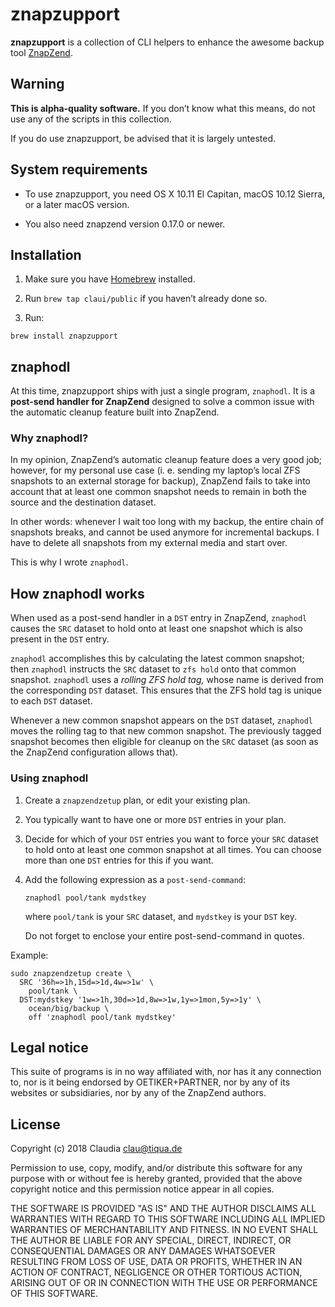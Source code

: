 # znapzupport

**znapzupport** is a collection of CLI helpers to enhance the awesome backup tool [ZnapZend](http://www.znapzend.org).


## Warning

**This is alpha-quality software.** If you don’t know what this means, do not use any of the scripts in this collection.

If you do use znapzupport, be advised that it is largely untested.


## System requirements

- To use znapzupport, you need OS&nbsp;X 10.11 El Capitan, macOS 10.12 Sierra, or a later macOS version.

- You also need znapzend version 0.17.0 or newer.


## Installation

1. Make sure you have [Homebrew](https://brew.sh) installed.

2. Run `brew tap claui/public` if you haven’t already done so.

3. Run:

```
brew install znapzupport
```


## znaphodl

At this time, znapzupport ships with just a single program, `znaphodl`. It is a **post-send handler for ZnapZend** designed to solve a common issue with the automatic cleanup feature built into ZnapZend.


### Why znaphodl?

In my opinion, ZnapZend’s automatic cleanup feature does a very good job; however, for my personal use case (i. e. sending my laptop’s local ZFS snapshots to an external storage for backup), ZnapZend fails to take into account that at least one common snapshot needs to remain in both the source and the destination dataset.

In other words: whenever I wait too long with my backup, the entire chain of snapshots breaks, and cannot be used anymore for incremental backups. I have to delete all snapshots from my external media and start over.

This is why I wrote `znaphodl`.


## How znaphodl works

When used as a post-send handler in a `DST` entry in ZnapZend, `znaphodl` causes the `SRC` dataset to hold onto at least one snapshot which is also present in the `DST` entry.

`znaphodl` accomplishes this by calculating the latest common snapshot; then `znaphodl` instructs the `SRC` dataset to `zfs hold` onto that common snapshot. `znaphodl` uses a _rolling ZFS hold tag,_ whose name is derived from the corresponding `DST` dataset. This ensures that the ZFS hold tag is unique to each `DST` dataset.

Whenever a new common snapshot appears on the `DST` dataset, `znaphodl` moves the rolling tag to that new common snapshot. The previously tagged snapshot becomes then eligible for cleanup on the `SRC` dataset (as soon as the ZnapZend configuration allows that).


### Using znaphodl

1. Create a `znapzendzetup` plan, or edit your existing plan.

2. You typically want to have one or more `DST` entries in your plan.

3. Decide for which of your `DST` entries you want to force your `SRC` dataset to hold onto at least one common snapshot at all times. You can choose more than one `DST` entries for this if you want.

4. Add the following expression as a `post-send-command`:

    ```
    znaphodl pool/tank mydstkey
    ```

    where `pool/tank` is your `SRC` dataset, and `mydstkey` is your `DST` key.

    Do not forget to enclose your entire post-send-command in quotes.

Example:

```
sudo znapzendzetup create \
  SRC '36h=>1h,15d=>1d,4w=>1w' \
    pool/tank \
  DST:mydstkey '1w=>1h,30d=>1d,8w=>1w,1y=>1mon,5y=>1y' \
    ocean/big/backup \
    off 'znaphodl pool/tank mydstkey'
```


## Legal notice

This suite of programs is in no way affiliated with, nor has it any connection to, nor is it being endorsed by OETIKER+PARTNER, nor by any of its websites or subsidiaries, nor by any of the ZnapZend authors.


## License

Copyright (c) 2018 Claudia <clau@tiqua.de>

Permission to use, copy, modify, and/or distribute this software for
any purpose with or without fee is hereby granted, provided that the
above copyright notice and this permission notice appear in all
copies.

THE SOFTWARE IS PROVIDED "AS IS" AND THE AUTHOR DISCLAIMS ALL
WARRANTIES WITH REGARD TO THIS SOFTWARE INCLUDING ALL IMPLIED
WARRANTIES OF MERCHANTABILITY AND FITNESS. IN NO EVENT SHALL THE
AUTHOR BE LIABLE FOR ANY SPECIAL, DIRECT, INDIRECT, OR CONSEQUENTIAL
DAMAGES OR ANY DAMAGES WHATSOEVER RESULTING FROM LOSS OF USE, DATA OR
PROFITS, WHETHER IN AN ACTION OF CONTRACT, NEGLIGENCE OR OTHER
TORTIOUS ACTION, ARISING OUT OF OR IN CONNECTION WITH THE USE OR
PERFORMANCE OF THIS SOFTWARE.
